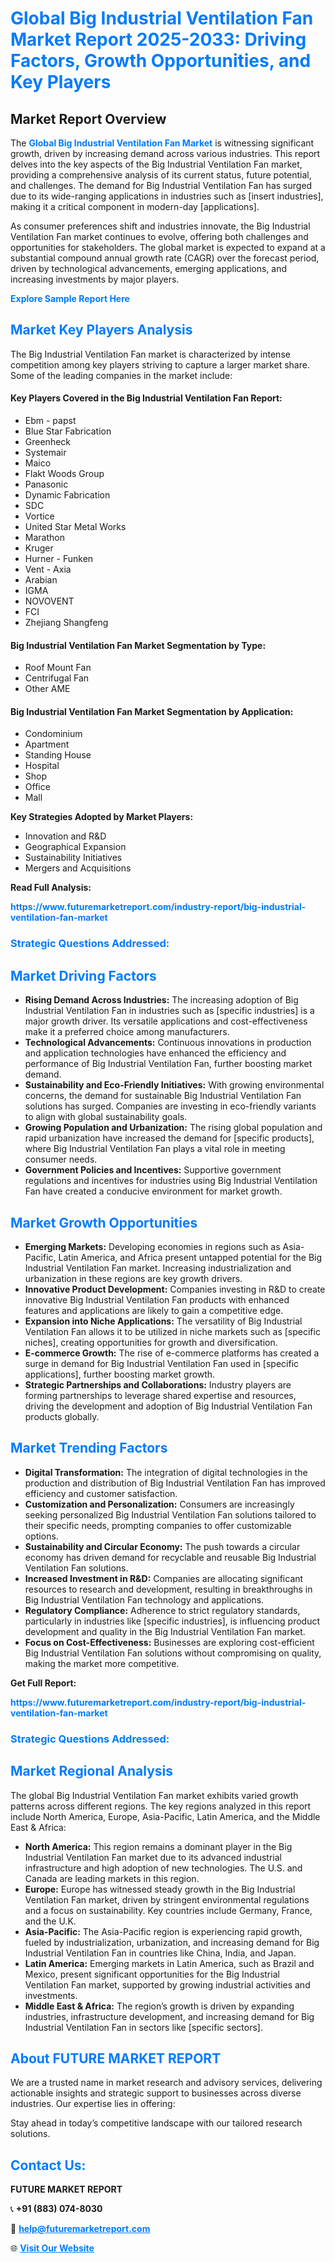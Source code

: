 <h1 style="color: #007BFF;">Global Big Industrial Ventilation Fan Market Report 2025-2033: Driving Factors, Growth Opportunities, and Key Players</h1>

<section id="overview">
<h2>Market Report Overview</h2>
<p>The <a href="https://www.futuremarketreport.com/industry-report/big-industrial-ventilation-fan-market" style="color: #007BFF; text-decoration: none;"><strong>Global Big Industrial Ventilation Fan Market</strong></a> is witnessing significant growth, driven by increasing demand across various industries. This report delves into the key aspects of the Big Industrial Ventilation Fan market, providing a comprehensive analysis of its current status, future potential, and challenges. The demand for Big Industrial Ventilation Fan has surged due to its wide-ranging applications in industries such as [insert industries], making it a critical component in modern-day [applications].</p>
<p>As consumer preferences shift and industries innovate, the Big Industrial Ventilation Fan market continues to evolve, offering both challenges and opportunities for stakeholders. The global market is expected to expand at a substantial compound annual growth rate (CAGR) over the forecast period, driven by technological advancements, emerging applications, and increasing investments by major players.</p>
</section>

<section id="overview">
<p><a href="https://www.futuremarketreport.com/request-sample/reportId=106159" style="color: #007BFF; text-decoration: none;"><strong>Explore Sample Report Here</strong></a></p>
</section>

<section id="key-players">
<h2 style="color: #007BFF;">Market Key Players Analysis</h2>
<p>The Big Industrial Ventilation Fan market is characterized by intense competition among key players striving to capture a larger market share. Some of the leading companies in the market include:</p>
<h4>Key Players Covered in the Big Industrial Ventilation Fan Report:</h4>
<ul><li>Ebm - papst</li><li>Blue Star Fabrication</li><li>Greenheck</li><li>Systemair</li><li>Maico</li><li>Flakt Woods Group</li><li>Panasonic</li><li>Dynamic Fabrication</li><li>SDC</li><li>Vortice</li><li>United Star Metal Works</li><li>Marathon</li><li>Kruger</li><li>Hurner - Funken</li><li>Vent - Axia</li><li>Arabian</li><li>IGMA</li><li>NOVOVENT</li><li>FCI</li><li>Zhejiang Shangfeng</li></ul>
<h4>Big Industrial Ventilation Fan Market Segmentation by Type:</h4>
<ul><li>Roof Mount Fan</li><li>Centrifugal Fan</li><li>Other AME</li></ul>

<h4>Big Industrial Ventilation Fan Market Segmentation by Application:</h4>
<ul><li>Condominium</li><li>Apartment</li><li>Standing House</li><li>Hospital</li><li>Shop</li><li>Office</li><li>Mall</li></ul>
<p><strong>Key Strategies Adopted by Market Players:</strong></p>
<ul>
<li>Innovation and R&D</li>
<li>Geographical Expansion</li>
<li>Sustainability Initiatives</li>
<li>Mergers and Acquisitions</li>
</ul>
</section>

<section>
<p><strong>Read Full Analysis: </strong></p><a href="https://www.futuremarketreport.com/industry-report/big-industrial-ventilation-fan-market" style="color: #007BFF; text-decoration: none;"><strong>https://www.futuremarketreport.com/industry-report/big-industrial-ventilation-fan-market</strong></a>
<h3 style="color: #007BFF;">Strategic Questions Addressed:</h3>
</section>

<section id="driving-factors">
<h2 style="color: #007BFF;">Market Driving Factors</h2>
<ul>
<li><strong>Rising Demand Across Industries:</strong> The increasing adoption of Big Industrial Ventilation Fan in industries such as [specific industries] is a major growth driver. Its versatile applications and cost-effectiveness make it a preferred choice among manufacturers.</li>
<li><strong>Technological Advancements:</strong> Continuous innovations in production and application technologies have enhanced the efficiency and performance of Big Industrial Ventilation Fan, further boosting market demand.</li>
<li><strong>Sustainability and Eco-Friendly Initiatives:</strong> With growing environmental concerns, the demand for sustainable Big Industrial Ventilation Fan solutions has surged. Companies are investing in eco-friendly variants to align with global sustainability goals.</li>
<li><strong>Growing Population and Urbanization:</strong> The rising global population and rapid urbanization have increased the demand for [specific products], where Big Industrial Ventilation Fan plays a vital role in meeting consumer needs.</li>
<li><strong>Government Policies and Incentives:</strong> Supportive government regulations and incentives for industries using Big Industrial Ventilation Fan have created a conducive environment for market growth.</li>
</ul>
</section>

<section id="growth-opportunities">
<h2 style="color: #007BFF;">Market Growth Opportunities</h2>
<ul>
<li><strong>Emerging Markets:</strong> Developing economies in regions such as Asia-Pacific, Latin America, and Africa present untapped potential for the Big Industrial Ventilation Fan market. Increasing industrialization and urbanization in these regions are key growth drivers.</li>
<li><strong>Innovative Product Development:</strong> Companies investing in R&D to create innovative Big Industrial Ventilation Fan products with enhanced features and applications are likely to gain a competitive edge.</li>
<li><strong>Expansion into Niche Applications:</strong> The versatility of Big Industrial Ventilation Fan allows it to be utilized in niche markets such as [specific niches], creating opportunities for growth and diversification.</li>
<li><strong>E-commerce Growth:</strong> The rise of e-commerce platforms has created a surge in demand for Big Industrial Ventilation Fan used in [specific applications], further boosting market growth.</li>
<li><strong>Strategic Partnerships and Collaborations:</strong> Industry players are forming partnerships to leverage shared expertise and resources, driving the development and adoption of Big Industrial Ventilation Fan products globally.</li>
</ul>
</section>

<section id="trending-factors">
<h2 style="color: #007BFF;">Market Trending Factors</h2>
<ul>
<li><strong>Digital Transformation:</strong> The integration of digital technologies in the production and distribution of Big Industrial Ventilation Fan has improved efficiency and customer satisfaction.</li>
<li><strong>Customization and Personalization:</strong> Consumers are increasingly seeking personalized Big Industrial Ventilation Fan solutions tailored to their specific needs, prompting companies to offer customizable options.</li>
<li><strong>Sustainability and Circular Economy:</strong> The push towards a circular economy has driven demand for recyclable and reusable Big Industrial Ventilation Fan solutions.</li>
<li><strong>Increased Investment in R&D:</strong> Companies are allocating significant resources to research and development, resulting in breakthroughs in Big Industrial Ventilation Fan technology and applications.</li>
<li><strong>Regulatory Compliance:</strong> Adherence to strict regulatory standards, particularly in industries like [specific industries], is influencing product development and quality in the Big Industrial Ventilation Fan market.</li>
<li><strong>Focus on Cost-Effectiveness:</strong> Businesses are exploring cost-efficient Big Industrial Ventilation Fan solutions without compromising on quality, making the market more competitive.</li>
</ul>
</section>

<section>
<p><strong>Get Full Report: </strong></p><a href="https://www.futuremarketreport.com/industry-report/big-industrial-ventilation-fan-market" style="color: #007BFF; text-decoration: none;"><strong>https://www.futuremarketreport.com/industry-report/big-industrial-ventilation-fan-market</strong></a>
<h3 style="color: #007BFF;">Strategic Questions Addressed:</h3>
</section>


<section id="regional-analysis">
<h2 style="color: #007BFF;">Market Regional Analysis</h2>
<p>The global Big Industrial Ventilation Fan market exhibits varied growth patterns across different regions. The key regions analyzed in this report include North America, Europe, Asia-Pacific, Latin America, and the Middle East & Africa:</p>
<ul>
<li><strong>North America:</strong> This region remains a dominant player in the Big Industrial Ventilation Fan market due to its advanced industrial infrastructure and high adoption of new technologies. The U.S. and Canada are leading markets in this region.</li>
<li><strong>Europe:</strong> Europe has witnessed steady growth in the Big Industrial Ventilation Fan market, driven by stringent environmental regulations and a focus on sustainability. Key countries include Germany, France, and the U.K.</li>
<li><strong>Asia-Pacific:</strong> The Asia-Pacific region is experiencing rapid growth, fueled by industrialization, urbanization, and increasing demand for Big Industrial Ventilation Fan in countries like China, India, and Japan.</li>
<li><strong>Latin America:</strong> Emerging markets in Latin America, such as Brazil and Mexico, present significant opportunities for the Big Industrial Ventilation Fan market, supported by growing industrial activities and investments.</li>
<li><strong>Middle East & Africa:</strong> The region’s growth is driven by expanding industries, infrastructure development, and increasing demand for Big Industrial Ventilation Fan in sectors like [specific sectors].</li>
</ul>
</section>

<footer>
<h2 style="color: #007BFF;">About FUTURE MARKET REPORT</h2>
<p>We are a trusted name in market research and advisory services, delivering actionable insights and strategic support to businesses across diverse industries. Our expertise lies in offering:</p>

<p>Stay ahead in today’s competitive landscape with our tailored research solutions.</p>

<h2 style="color: #007BFF;">Contact Us:</h2>
<p><strong>FUTURE MARKET REPORT</strong></p>
<p>📞 <strong>+91 (883) 074-8030</strong></p>
<p>📧 <strong><a href="mailto:help@futuremarketreport.com" style="color: #007BFF;">help@futuremarketreport.com</a></strong></p>
<p>🌐 <strong><a href="https://www.futuremarketreport.com/" style="color: #007BFF;">Visit Our Website</a></strong></p>
</footer>
